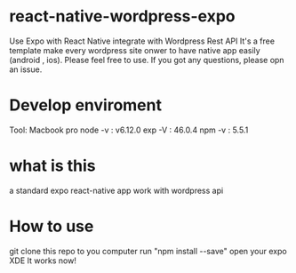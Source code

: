 # react-native-wordpress-expo
Use Expo with React Native integrate with Wordpress Rest API
It's a free template make every wordpress site onwer to have native app easily (android , ios).
Please feel free to use.
If you got any questions, please opn an issue.

# Develop enviroment
Tool: Macbook pro
node -v : v6.12.0
exp -V : 46.0.4
npm -v : 5.5.1

# what is this
a standard expo react-native app work with wordpress api

# How to use
git clone this repo to you computer
run "npm install --save"
open your expo XDE
It works now!
